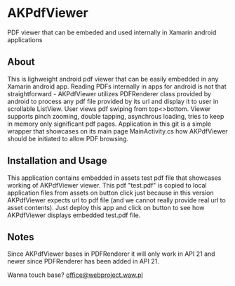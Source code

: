 # AKPdfViewer

PDF viewer that can be embeded and used internally in Xamarin android applications

## About
This is lighweight android pdf viewer that can be easily embedded in any Xamarin android app. Reading PDFs internally in apps for android is not that straightforward - AKPdfViewer utilizes PDFRenderer class provided by android to process any pdf file provided by its url and display it to user in scrollable ListView. User views pdf swiping from top<>bottom. Viewer supports pinch zooming, double tapping, asynchrous loading, tries to keep in memory only significant pdf pages. Application in this git is a simple wrapper that showcases on its main page MainActivity.cs how AKPdfViewer should be initiated to allow PDF browsing.

## Installation and Usage
This application contains embedded in assets test pdf file that showcases working of AKPdfViewer viewer. This pdf "test.pdf" is copied to local application files from assets on button click just because in this version AKPdfViewer expects url to pdf file (and we cannot really provide real url to asset contents). Just deploy this app and click on button to see how AKPdfViewer displays embedded test.pdf file.

## Notes
Since AKPdfViewer bases in PDFRenderer it will only work in API 21 and newer since PDFRenderer has been added in API 21.

Wanna touch base? office@webproject.waw.pl
